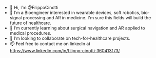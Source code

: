 - 👋 Hi, I’m @FilippoCinotti
- 👀 I’m a Bioengineer interested in wearable devices, soft robotics, bio-signal processing and AR in medicine. I'm sure this fields will build the future of healthcare. 
- 🌱 I’m currently learning about surgical navigation and AR applied to medical procedures.
- 💞️ I’m looking to collaborate on tech-for-healthcare projects.
- 📫 Feel free to contact me on linkedin at https://www.linkedin.com/in/filippo-cinotti-360413173/

